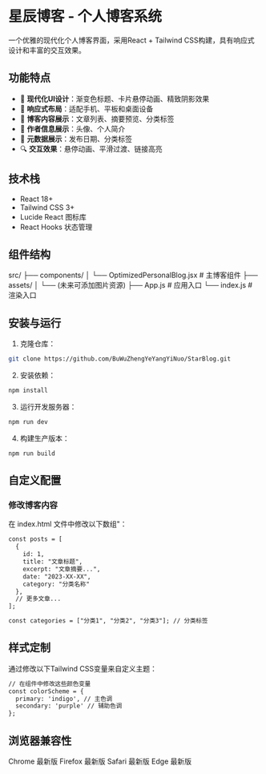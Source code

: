 # 星辰博客 - 个人博客系统

一个优雅的现代化个人博客界面，采用React + Tailwind CSS构建，具有响应式设计和丰富的交互效果。

## 功能特点

- 🎨 **现代化UI设计**：渐变色标题、卡片悬停动画、精致阴影效果
- 📱 **响应式布局**：适配手机、平板和桌面设备
- 📝 **博客内容展示**：文章列表、摘要预览、分类标签
- 👤 **作者信息展示**：头像、个人简介
- 📅 **元数据展示**：发布日期、分类标签
- 🔍 **交互效果**：悬停动画、平滑过渡、链接高亮

## 技术栈

- React 18+
- Tailwind CSS 3+
- Lucide React 图标库
- React Hooks 状态管理

## 组件结构
src/
├── components/
│ └── OptimizedPersonalBlog.jsx # 主博客组件
├── assets/
│ └── (未来可添加图片资源)
├── App.js # 应用入口
└── index.js # 渲染入口

## 安装与运行

1. 克隆仓库：
```bash
git clone https://github.com/BuWuZhengYeYangYiNuo/StarBlog.git
```
2. 安装依赖：
```bash
npm install
```
3. 运行开发服务器：
```bash
npm run dev
```
4. 构建生产版本：
```bash
npm run build
```
## 自定义配置
### 修改博客内容
在 index.html 文件中修改以下数组"：
```html
const posts = [
  {
    id: 1,
    title: "文章标题",
    excerpt: "文章摘要...",
    date: "2023-XX-XX",
    category: "分类名称"
  },
  // 更多文章...
];

const categories = ["分类1", "分类2", "分类3"]; // 分类标签
```
## 样式定制
通过修改以下Tailwind CSS变量来自定义主题：
```html
// 在组件中修改这些颜色变量
const colorScheme = {
  primary: 'indigo', // 主色调
  secondary: 'purple' // 辅助色调
};
```
## 浏览器兼容性
Chrome 最新版
Firefox 最新版
Safari 最新版
Edge 最新版
